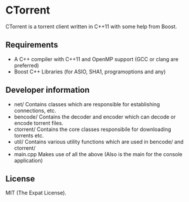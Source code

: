 # CTorrent

CTorrent is a torrent client written in C++11 with some help from Boost.

## Requirements

- A C++ compiler with C++11 and OpenMP support (GCC or clang are preferred)
- Boost C++ Libraries (for ASIO, SHA1, programoptions and any)

## Developer information

- net/ Contains classes which are responsible for establishing connections, etc.
- bencode/ Contains the decoder and encoder which can decode or encode torrent files.
- ctorrent/ Contains the core classes responsibile for downloading torrents etc.
- util/ Contains various utility functions which are used in bencode/ and ctorrent/
- main.cpp Makes use of all the above (Also is the main for the console application)

## License

MIT (The Expat License).
